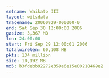 ```yaml
---
setname: Waikato III
layout: witsdata
tracename: 20060929-000000-0
end: Sat Sep 30 12:00:00 2006
gzsize: 3,367 MB
len: 24:00:00
start: Fri Sep 29 12:00:01 2006
totalwirelen: 60,108 MB
pkts: 134 million
size: 10,192 MB
md5: b3fdebb92272e359e6e15e00218469e2
---
```


